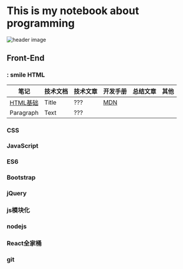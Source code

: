 # This is my notebook about programming

![header image](https://gitee.com/Jeren/cloudimages/raw/master/img/src=http___img.zcool.cn_community_02615958a40690a801219c77b8ed29.jpg@800w_1l_2o_100sh.jpg&refer=http___img.zcool.webp)  

## Front-End

### : smile HTML

| 笔记 | 技术文档 | 技术文章 | 开发手册 | 总结文章 | 其他 |
| ----------- | ----------- | ----------- | ----------- | ----------- | ----------- |
| [HTML基础](https://github.com/linusluis/programming-notes/blob/fa87ff0f0ac957487e6fd9449ca11398c3516d19/Front-End/html/%E5%89%8D%E7%AB%AF%20_%20HTML.md)      | Title       | ??? | [MDN](https://developer.mozilla.org/zh-CN/docs/Web/HTML) |
| Paragraph   | Text        | ??? |  

### CSS

### JavaScript

### ES6

### Bootstrap

### jQuery

### js模块化

### nodejs

### React全家桶

### git  

